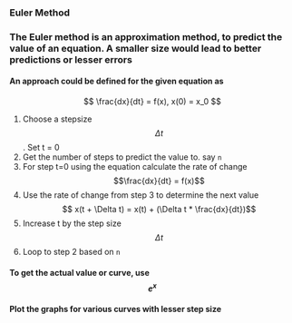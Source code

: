 ### Euler Method
### The Euler method is an approximation method, to predict the value of an equation. A smaller size would lead to better predictions or lesser errors

#### An approach could be defined for the given equation as
$$
\frac{dx}{dt} = f(x), x(0) = x_0
$$

1. Choose a stepsize $$\Delta t$$. Set t = 0
2. Get the number of steps to predict the value to. say `n`
3. For step t=0 using the equation calculate the rate of change $$\frac{dx}{dt} = f(x)$$
4. Use the rate of change from step 3 to determine the next value
    $$ x(t + \Delta t) = x(t) + (\Delta t * \frac{dx}{dt})$$
5. Increase t by the step size $$\Delta t$$
6. Loop to step 2 based on `n`

#### To get the actual value or curve, use $$ e^x $$
#### Plot the graphs for various curves with lesser step size
